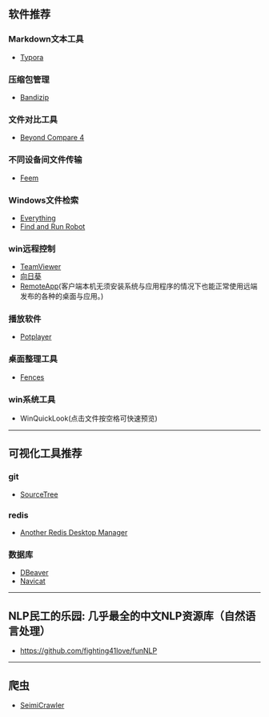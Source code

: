 ## 软件推荐
### Markdown文本工具
* [Typora](https://www.typora.io/)
### 压缩包管理
* [Bandizip](http://www.bandisoft.com/)
### 文件对比工具
* [Beyond Compare 4](http://www.scootersoftware.com/)
### 不同设备间文件传输
* [Feem](https://www.feem.io/)
### Windows文件检索
* [Everything](https://www.voidtools.com/zh-cn/)  
* [Find and Run Robot](https://find-and-run-robot.en.softonic.com/)
### win远程控制
* [TeamViewer](https://www.teamviewer.cn/cn/teamviewer-automatic-download/)
* [向日葵]()
* [RemoteApp]()(客户端本机无须安装系统与应用程序的情况下也能正常使用远端发布的各种的桌面与应用。)
### 播放软件
* [Potplayer](https://potplayer.org/gengxin/410.html)
### 桌面整理工具
* [Fences]() 
### win系统工具
* WinQuickLook(点击文件按空格可快速预览)


***
## 可视化工具推荐
### git
* [SourceTree](https://www.sourcetreeapp.com/)
### redis
* [Another Redis Desktop Manager](https://github.com/qishibo/AnotherRedisDesktopManager)
### 数据库
* [DBeaver](https://dbeaver.io/)
* [Navicat]()  



***
## NLP民工的乐园: 几乎最全的中文NLP资源库（自然语言处理）
* https://github.com/fighting41love/funNLP

***
## 爬虫
* [SeimiCrawler](https://github.com/zhegexiaohuozi/SeimiCrawler)
